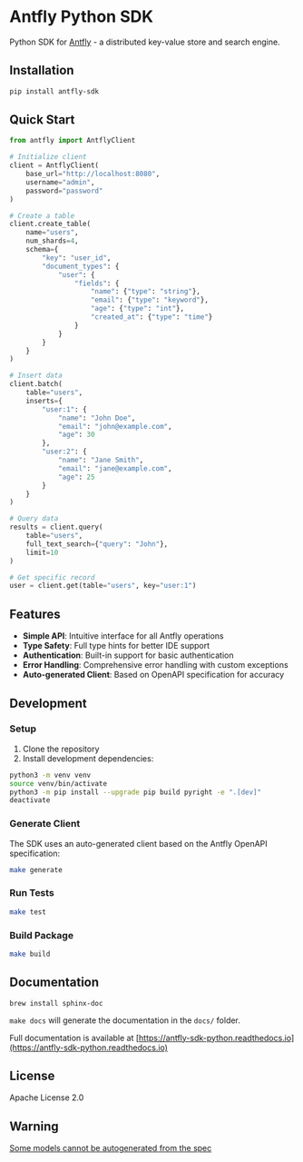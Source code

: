 # Antfly Python SDK

Python SDK for [Antfly](https://github.com/antflydb/antfly) - a distributed key-value store and search engine.

## Installation

```bash
pip install antfly-sdk
```

## Quick Start

```python
from antfly import AntflyClient

# Initialize client
client = AntflyClient(
    base_url="http://localhost:8080",
    username="admin",
    password="password"
)

# Create a table
client.create_table(
    name="users",
    num_shards=4,
    schema={
        "key": "user_id",
        "document_types": {
            "user": {
                "fields": {
                    "name": {"type": "string"},
                    "email": {"type": "keyword"},
                    "age": {"type": "int"},
                    "created_at": {"type": "time"}
                }
            }
        }
    }
)

# Insert data
client.batch(
    table="users",
    inserts={
        "user:1": {
            "name": "John Doe",
            "email": "john@example.com",
            "age": 30
        },
        "user:2": {
            "name": "Jane Smith",
            "email": "jane@example.com",
            "age": 25
        }
    }
)

# Query data
results = client.query(
    table="users",
    full_text_search={"query": "John"},
    limit=10
)

# Get specific record
user = client.get(table="users", key="user:1")
```

## Features

- **Simple API**: Intuitive interface for all Antfly operations
- **Type Safety**: Full type hints for better IDE support
- **Authentication**: Built-in support for basic authentication
- **Error Handling**: Comprehensive error handling with custom exceptions
- **Auto-generated Client**: Based on OpenAPI specification for accuracy

## Development

### Setup

1. Clone the repository
2. Install development dependencies:

```bash
python3 -m venv venv
source venv/bin/activate
python3 -m pip install --upgrade pip build pyright -e ".[dev]"
deactivate
```

### Generate Client

The SDK uses an auto-generated client based on the Antfly OpenAPI specification:

```bash
make generate
```

### Run Tests

```bash
make test
```

### Build Package

```bash
make build
```

## Documentation

`brew install sphinx-doc`

`make docs` will generate the documentation in the `docs/` folder.

Full documentation is available at [https://antfly-sdk-python.readthedocs.io](https://antfly-sdk-python.readthedocs.io)

## License

Apache License 2.0

## Warning

[Some models cannot be autogenerated from the spec](https://github.com/openapi-generators/openapi-python-client/issues/1123)
